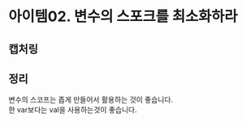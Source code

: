 # 아이템02. 변수의 스포크를 최소화하라
## 캡처링

## 정리
변수의 스코프는 좁게 만들어서 활용하는 것이 좋습니다.<br>
한 var보다는 val을 사용하는것이 좋습니다.
